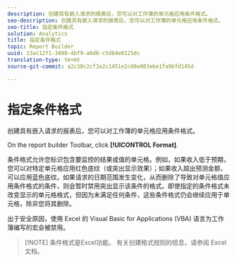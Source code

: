 ```yaml
---
description: 创建具有嵌入请求的报表后，您可以对工作簿的单元格应用条件格式。
seo-description: 创建具有嵌入请求的报表后，您可以对工作簿的单元格应用条件格式。
seo-title: 指定条件格式
solution: Analytics
title: 指定条件格式
topic: Report Builder
uuid: 13ac12f1-3498-4bf9-a6d0-c5d84e0125dc
translation-type: tm+mt
source-git-commit: a2c38c2cf3a2c1451e2c60e003ebe1fa9bfd145d

---
```



# 指定条件格式

创建具有嵌入请求的报表后，您可以对工作簿的单元格应用条件格式。

On the report builder Toolbar, click **[!UICONTROL Format]**.

条件格式允许您标识包含要监控的结果或值的单元格。例如，如果收入低于预期，您可以对特定单元格应用红色底纹（或突出显示效果）；如果收入超出预测金额，可以应用蓝色底纹。如果请求的日期范围发生变化，从而删除了导致对单元格值应用条件格式的条件，则会暂时禁用突出显示该条件的格式。即使指定的条件格式未改变显示的单元格格式，但因为未满足任何条件，这些条件格式仍会继续应用于单元格，除非您将其删除。

出于安全原因，使用 Excel 的 Visual Basic for Applications (VBA) 语言为工作簿编写的宏会被禁用。

> [!NOTE] 条件格式是Excel功能。 有关创建格式规则的信息，请参阅 Excel 文档。

